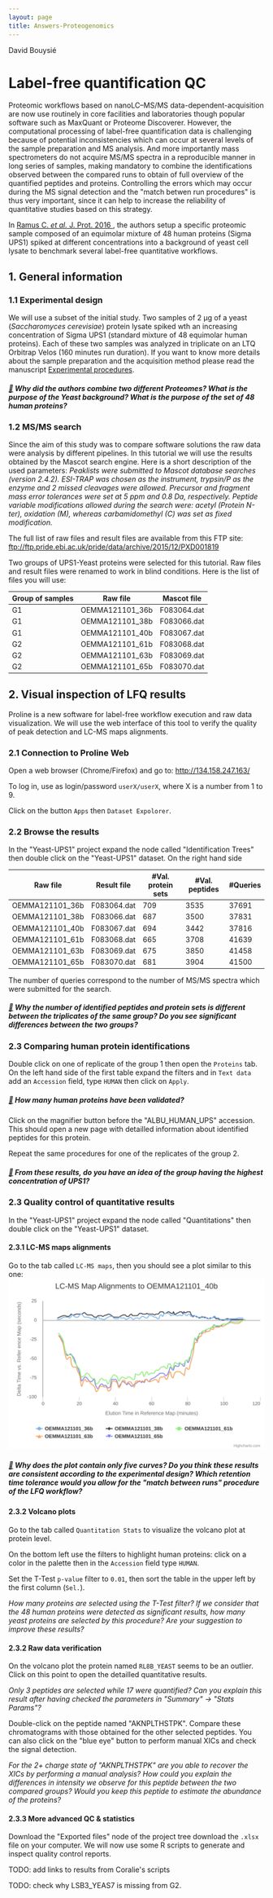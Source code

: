 ```yaml
---
layout: page
title: Answers-Proteogenomics
---
```


David Bouysié

# Label-free quantification QC

Proteomic workflows based on nanoLC–MS/MS data-dependent-acquisition are now use routinely in core facilities and laboratories though popular software such as MaxQuant or Proteome Discoverer. However, the computational processing of label-free quantification data is challenging because of potential inconsistencies which can occur at several levels of the sample preparation and MS analysis. And more importantly mass spectrometers do not acquire MS/MS spectra in a reproducible manner in long series of samples, making mandatory to combine the identifications observed between the compared runs to obtain of full overview of the quantified peptides and proteins. Controlling the errors which may occur during the MS signal detection and the "match betwen run procedures" is thus very important, since it can help to increase the reliability of quantitative studies based on this strategy.

In [Ramus C. _et al._ J. Prot. 2016 ](https://www.sciencedirect.com/science/article/pii/S187439191530186X), the authors setup a specific proteomic sample composed of an equimolar mixture of 48 human proteins (Sigma UPS1) spiked at different concentrations into a background of yeast cell lysate to benchmark several label-free quantitative workflows.

## 1. General information

### 1.1 Experimental design

We will use a subset of the initial study. Two samples of 2 μg of a yeast (_Saccharomyces cerevisiae_) protein lysate spiked wth an increasing concentration of Sigma UPS1 (standard mixture of 48 equimolar human proteins). Each of these two samples was analyzed in triplicate on an LTQ Orbitrap Velos (160 minutes run duration).
If you want to know more details about the sample preparation and the acquisition method please read the manuscript [Experimental procedures](https://www.sciencedirect.com/science/article/pii/S187439191530186X#s0010).

##### [:thought_balloon:]() _Why did the authors combine two different Proteomes? What is the purpose of the Yeast background? What is the purpose of the set of 48 human proteins?_

### 1.2 MS/MS search

Since the aim of this study was to compare software solutions the raw data were analysis by different pipelines. In this tutorial we will use the results obtained by the Mascot search engine. Here is a short description of the used parameters:
_Peaklists were submitted to Mascot database searches (version 2.4.2). ESI-TRAP was chosen as the instrument, trypsin/P as the enzyme and 2 missed cleavages were allowed. Precursor and fragment mass error tolerances were set at 5 ppm and 0.8 Da, respectively. Peptide variable modifications allowed during the search were: acetyl (Protein N-ter), oxidation (M), whereas carbamidomethyl (C) was set as fixed modification._

The full list of raw files and result files are available from this FTP site:
ftp://ftp.pride.ebi.ac.uk/pride/data/archive/2015/12/PXD001819

Two groups of UPS1-Yeast proteins were selected for this tutorial. Raw files and result files were renamed to work in blind conditions. Here is the list of files you will use:

| Group of samples | Raw file      | Mascot file |
| -----------      | -----------   | ----------- |
|         G1       |OEMMA121101_36b|F083064.dat  |
|         G1       |OEMMA121101_38b|F083066.dat  |
|         G1       |OEMMA121101_40b|F083067.dat  |
|         G2       |OEMMA121101_61b|F083068.dat  |
|         G2       |OEMMA121101_63b|F083069.dat  |
|         G2       |OEMMA121101_65b|F083070.dat  |

## 2. Visual inspection of LFQ results

Proline is a new software for label-free workflow execution and raw data visualization. We will use the web interface of this tool to verify the quality of peak detection and LC-MS maps alignments.

### 2.1 Connection to Proline Web

Open a web browser (Chrome/Firefox) and go to: http://134.158.247.163/

To log in, use as login/password ```userX/userX```, where X is a number from 1 to 9.

Click on the button ```Apps``` then ```Dataset Expolorer```.

### 2.2 Browse the results

In the "Yeast-UPS1" project expand the node called "Identification Trees" then double click on the "Yeast-UPS1" dataset. On the right hand side

| Raw file      | Result file | #Val. protein sets | #Val. peptides | #Queries |
| -----------   | ----------- | ----------- | ----------- | ----------- |
|OEMMA121101_36b|F083064.dat  | 709 | 3535 | 37691 |
|OEMMA121101_38b|F083066.dat  | 687	| 3500 | 37831 |
|OEMMA121101_40b|F083067.dat  | 694	| 3442 | 37816 |
|OEMMA121101_61b|F083068.dat  | 665	| 3708 | 41639 |
|OEMMA121101_63b|F083069.dat  | 675	| 3850 | 41458 |
|OEMMA121101_65b|F083070.dat  | 681 | 3904 | 41500 |

The number of queries correspond to the number of MS/MS spectra which were submitted for the search.

##### [:thought_balloon:]() _Why the number of identified peptides and protein sets is different between the triplicates of the same group? Do you see significant differences between the two groups?_

### 2.3 Comparing human protein identifications

Double click on one of replicate of the group 1 then open the ```Proteins``` tab. On the left hand side of the first table expand the filters and in ```Text data``` add an  ```Accession``` field, type ```HUMAN``` then click on ```Apply```.

##### [:thought_balloon:]() _How many human proteins have been validated?_

Click on the magnifier button before the "ALBU_HUMAN_UPS" accession. This should open a new page with detailled information about identified peptides for this protein.

Repeat the same procedures for one of the replicates of the group 2.

##### [:thought_balloon:]() _From these results, do you have an idea of the group having the highest concentration of UPS1?_

### 2.3 Quality control of quantitative results

In the "Yeast-UPS1" project expand the node called "Quantitations" then double click on the "Yeast-UPS1" dataset.

#### 2.3.1 LC-MS maps alignments

Go to the tab called ```LC-MS maps```, then you should see a plot similar to this one:
![maps_alignment](resources/images/maps_alignment.svg?raw=true "LC-MS maps alignment")

##### [:thought_balloon:]() _Why does the plot contain only five curves? Do you think these results are consistent according to the experimental design? Which retention time tolerance would you allow for the "match between runs" procedure of the LFQ workflow?_

#### 2.3.2 Volcano plots

Go to the tab called ```Quantitation Stats``` to visualize the volcano plot at protein level.

On the bottom left use the filters to highlight human proteins: click on a color in the palette then in the ```Accession``` field type ```HUMAN```.

Set the T-Test ```p-value``` filter to ```0.01```, then sort the table in the upper left by the first column (```Sel.```).

_How many proteins are selected using the T-Test filter? If we consider that the 48 human proteins were detected as significant results, how many yeast proteins are selected by this procedure? Are your suggestion to improve these results?_

#### 2.3.2 Raw data verification

On the volcano plot the protein named ```RL8B_YEAST``` seems to be an outlier. Click on this point to open the detailled quantitative results.

_Only 3 peptides are selected while 17 were quantified? Can you explain this result after having checked the parameters in "Summary" -> "Stats Params"?_

Double-click on the peptide named "AKNPLTHSTPK". Compare these chromatograms with those obtained for the other selected peptides. You can also click on the "blue eye" button to perform manual XICs and check the signal detection.

_For the 2+ charge state of "AKNPLTHSTPK" are you able to recover the XICs by performing a manual analysis? How could you explain the differences in intensity we observe for this peptide between the two compared groups? Would you keep this peptide to estimate the abundance of the proteins?_

#### 2.3.3 More advanced QC & statistics

Download the "Exported files" node of the project tree download the ```.xlsx``` file on your computer. We will now use some R scripts to generate and inspect quality control reports.

TODO: add links to results from Coralie's scripts

TODO: check why LSB3_YEAS7 is missing from G2.